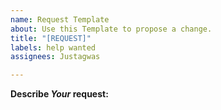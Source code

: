 ```yaml
---
name: Request Template
about: Use this Template to propose a change.
title: "[REQUEST]"
labels: help wanted
assignees: Justagwas

---
```


**Describe *Your* request:**
